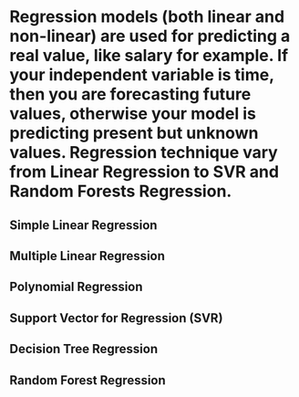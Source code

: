 <h1> Regression models (both linear and non-linear) are used for predicting a real value, like salary for example. If your independent variable is time, then you are forecasting future values, otherwise your model is predicting present but unknown values. Regression technique vary from Linear Regression to SVR and Random Forests Regression.
</h1>

<h2> Simple Linear Regression </h2>

<h2> Multiple Linear Regression </h2>

<h2> Polynomial Regression </h2>

<h2> Support Vector for Regression (SVR) </h2>

<h2> Decision Tree Regression </h2>

<h2> Random Forest Regression </h2>

